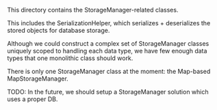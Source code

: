 This directory contains the StorageManager-related classes.

This includes the SerializationHelper, which serializes + deserializes the stored objects for database storage.

Although we could construct a complex set of StorageManager classes uniquely scoped to handling each data type, we have few enough data types that one monolithic class should work.

There is only one StorageManager class at the moment:  the Map-based MapStorageManager.

TODO:  In the future, we should setup a StorageManager solution which uses a proper DB.